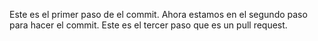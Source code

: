Este es el primer paso de el commit. 
Ahora estamos en el segundo paso para hacer el commit. 
Este es el tercer paso que es un pull request. 